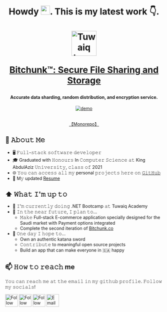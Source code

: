 <h1 align="center">
Howdy <img src="https://github.com/TheDudeThatCode/TheDudeThatCode/blob/master/Assets/Hi.gif" width="29px">. This is my latest work 👇.
<br/>
<br/>
<a href="https://bitchunk.co/" target="_blank"><img src="https://raw.githubusercontent.com/YounesAlturkey/bitchunk/main/frontend/public/logo.png" alt="Tuwaiq Logo" width="80"/></a>

<a href="https://bitchunk.co/" target="_blank">Bitchunk™: Secure File Sharing and Storage</a>

</h1>
<h4 align="center">Accurate data sharding, random distribution, and encryption service.</h4>


<div align="center">
  <a href="https://bitchunk.co/" target="_blank"><img src="https://raw.githubusercontent.com/YounesAlturkey/bitchunk/main/frontend/src/assets/img/demo.gif" alt="demo"/></a>
  </br>
  </br>
  
  [【Monorepo】](https://github.com/younes-alturkey/bitchunk.co)
  
</div> 

## :book: 𝙰𝚋𝚘𝚞𝚝 𝙼𝚎
- 🖥 𝙵𝚞𝚕𝚕-𝚜𝚝𝚊𝚌𝚔 𝚜𝚘𝚏𝚝𝚠𝚊𝚛𝚎 𝚍𝚎𝚟𝚎𝚕𝚘𝚙𝚎𝚛
- 🎓 Graduated with 𝙷𝚘𝚗𝚘𝚞𝚛𝚜 In 𝙲𝚘𝚖𝚙𝚞𝚝𝚎𝚛 𝚂𝚌𝚒𝚎𝚗𝚌𝚎 𝚊𝚝 King AbdulAziz 𝚄𝚗𝚒𝚟𝚎𝚛𝚜𝚒𝚝𝚢, 𝚌𝚕𝚊𝚜𝚜 𝚘𝚏 2021
- 🌐 𝚈𝚘𝚞 𝚌𝚊𝚗 𝚊𝚌𝚌𝚎𝚜𝚜 𝚊𝚕𝚕 𝚖𝚢 personal 𝚙𝚛𝚘𝚓𝚎𝚌𝚝𝚜 𝚑𝚎𝚛𝚎 𝚘𝚗 [𝙶𝚒𝚝𝙷𝚞𝚋](https://github.com/younes-alturkey)
- 📝 M𝚢 updated [Resume](https://younesalturkey.sa/younes-alturkey-resume.pdf)

## ⬆ 𝚆𝚑𝚊𝚝 𝙸'𝚖 𝚞𝚙 𝚝𝚘
- 🔨 𝙸'𝚖 𝚌𝚞𝚛𝚛𝚎𝚗𝚝𝚕𝚢 𝚍𝚘𝚒𝚗𝚐 .NET Bootcamp 𝚊𝚝 Tuwaiq Academy
- 🎯 𝙸𝚗 𝚝𝚑𝚎 𝚗𝚎𝚊𝚛 𝚏𝚞𝚝𝚞𝚛𝚎, 𝙸 𝚙𝚕𝚊𝚗 𝚝𝚘...
	- 𝙼𝚊𝚔𝚎 Full-stack E-commerce application specially designed for the Saudi market with Payment options integrated
	- Complete the second iteration of [Bitchunk.co](https://bitchunk.co)
- 🤞 𝙾𝚗𝚎 𝚍𝚊𝚢 𝙸 𝚑𝚘𝚙𝚎 𝚝𝚘...
	- Own an authentic katana sword
	- 𝙲𝚘𝚗𝚝𝚛𝚒𝚋𝚞𝚝𝚎 to meaningful open source projects
	- Build an app that can make everyone in 🇸🇦 happy

## 📫 𝙷𝚘𝚠 𝚝𝚘 𝚛𝚎𝚊𝚌𝚑 me
𝚈𝚘𝚞 𝚌𝚊𝚗 𝚛𝚎𝚊𝚌𝚑 𝚖𝚎 𝚊𝚝 𝚝𝚑𝚎 𝚎𝚖𝚊𝚒𝚕 𝚒𝚗 𝚖𝚢 𝚐𝚒𝚝𝚑𝚞𝚋 𝚙𝚛𝚘𝚏𝚒𝚕𝚎. 𝙵𝚘𝚕𝚕𝚘𝚠 𝚖𝚢 𝚜𝚘𝚌𝚒𝚊𝚕𝚜!

[<img src="https://raw.githubusercontent.com/Raymo111/Raymo111/master/socials/linkedin.png" height="40em" align="center" alt="Follow Younes on LinkedIn" title="Follow Younes on LinkedIn"/>](https://www.linkedin.com/in/younes-alturkey)
[<img src="https://raw.githubusercontent.com/Raymo111/Raymo111/master/socials/twitter.svg" height="40em" align="center" alt="Follow Younes on Twitter" title="Follow Younes on Twitter"/>](https://twitter.com/younes_alturkey)
[<img src="https://upload.wikimedia.org/wikipedia/commons/2/26/Spotify_logo_with_text.svg" height="40em" align="center" alt="Follow Younes on Spotify" title="Follow Younes on Spotify"/>](https://open.spotify.com/user/e5n7a9dm50233an41q324sav7)
[<img src="https://img.icons8.com/nolan/64/email.png" height="40em" align="center" alt="Email Younes" title="Email Younes Alturkey"/>](mailto:hi@younesalturkey.sa)

